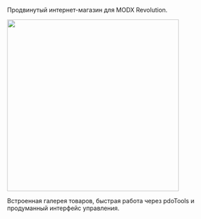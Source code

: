 Продвинутый интернет-магазин для MODX Revolution.

<img src="https://file.modx.pro/files/b/c/f/bcfbd29cf5841b32268b499918a39e86.png" width="400"/>

Встроенная галерея товаров, быстрая работа через pdoTools и продуманный интерфейс управления.